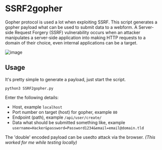 # SSRF2gopher
Gopher protocol is used a lot when exploiting SSRF. This script generates a gopher payload what can be used to submit data to a webform.
A Server-side Request Forgery (SSRF) vulnerability occurs when an attacker manipulates a server-side application into making HTTP requests to a domain of their choice, even internal applications can be a target.

![image](https://github.com/eMVee-NL/SSRF2gopher/assets/45883753/55ce27c4-9f24-4c13-9212-3822fb7032e3)



## Usage
It's pretty simple to generate a payload, just start the script.
```
python3 SSRF2gopher.py
```
Enter the following details:
- Host, example `localhost`
- Port number on target (host) for gopher, example `80`
- Endpoint (path), example `/api/user/create/`
- Data what should be submitted something like, example `username=Hacker&password=Password1234&email=email@domain.tld`

The 'double' encoded payload can be usedto attack via the browser. _(This worked for me while testing locally)_
